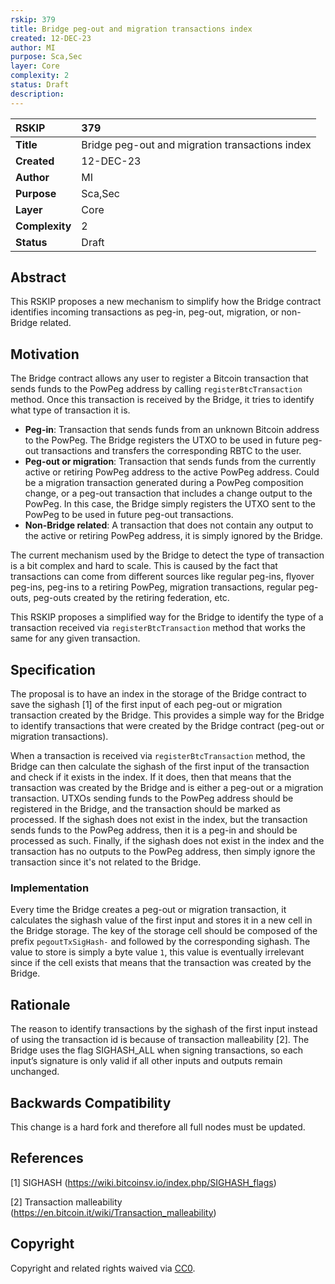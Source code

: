 ```yaml
---
rskip: 379
title: Bridge peg-out and migration transactions index
created: 12-DEC-23
author: MI
purpose: Sca,Sec
layer: Core 
complexity: 2
status: Draft
description: 
---
```


|RSKIP          |379           |
| :------------ |:-------------|
|**Title**      |Bridge peg-out and migration transactions index |
|**Created**    |12-DEC-23 |
|**Author**     |MI |
|**Purpose**    |Sca,Sec |
|**Layer**      |Core |
|**Complexity** |2 |
|**Status**     |Draft |

## Abstract

This RSKIP proposes a new mechanism to simplify how the Bridge contract identifies incoming transactions as peg-in, peg-out, migration, or non-Bridge related.

## Motivation

The Bridge contract allows any user to register a Bitcoin transaction that sends funds to the PowPeg address by calling `registerBtcTransaction` method. Once this transaction is received by the Bridge, it tries to identify what type of transaction it is.
- **Peg-in**: Transaction that sends funds from an unknown Bitcoin address to the PowPeg. The Bridge registers the UTXO to be used in future peg-out transactions and transfers the corresponding RBTC to the user.
- **Peg-out or migration**: Transaction that sends funds from the currently active or retiring PowPeg address to the active PowPeg address. Could be a migration transaction generated during a PowPeg composition change, or a peg-out transaction that includes a change output to the PowPeg. In this case, the Bridge simply registers the UTXO sent to the PowPeg to be used in future peg-out transactions.
- **Non-Bridge related**: A transaction that does not contain any output to the active or retiring PowPeg address, it is simply ignored by the Bridge.

The current mechanism used by the Bridge to detect the type of transaction is a bit complex and hard to scale. This is caused by the fact that transactions can come from different sources like regular peg-ins, flyover peg-ins, peg-ins to a retiring PowPeg, migration transactions, regular peg-outs, peg-outs created by the retiring federation, etc.

This RSKIP proposes a simplified way for the Bridge to identify the type of a transaction received via `registerBtcTransaction` method that works the same for any given transaction.

## Specification

The proposal is to have an index in the storage of the Bridge contract to save the sighash [1] of the first input of each peg-out or migration transaction created by the Bridge. This provides a simple way for the Bridge to identify transactions that were created by the Bridge contract (peg-out or migration transactions).

When a transaction is received via `registerBtcTransaction` method, the Bridge can then calculate the sighash of the first input of the transaction and check if it exists in the index. If it does, then that means that the transaction was created by the Bridge and is either a peg-out or a migration transaction. UTXOs sending funds to the PowPeg address should be registered in the Bridge, and the transaction should be marked as processed. If the sighash does not exist in the index, but the transaction sends funds to the PowPeg address, then it is a peg-in and should be processed as such. Finally, if the sighash does not exist in the index and the transaction has no outputs to the PowPeg address, then simply ignore the transaction since it's not related to the Bridge.

### Implementation

Every time the Bridge creates a peg-out or migration transaction, it calculates the sighash value of the first input and stores it in a new cell in the Bridge storage. The key of the storage cell should be composed of the prefix `pegoutTxSigHash-` and followed by the corresponding sighash. The value to store is simply a byte value `1`, this value is eventually irrelevant since if the cell exists that means that the transaction was created by the Bridge.

## Rationale

The reason to identify transactions by the sighash of the first input instead of using the transaction id is because of transaction malleability [2]. The Bridge uses the flag SIGHASH_ALL when signing transactions, so each input’s signature is only valid if all other inputs and outputs remain unchanged.

## Backwards Compatibility

This change is a hard fork and therefore all full nodes must be updated.

## References

[1] SIGHASH (https://wiki.bitcoinsv.io/index.php/SIGHASH_flags)

[2] Transaction malleability (https://en.bitcoin.it/wiki/Transaction_malleability)

## Copyright

Copyright and related rights waived via [CC0](https://creativecommons.org/publicdomain/zero/1.0/).
